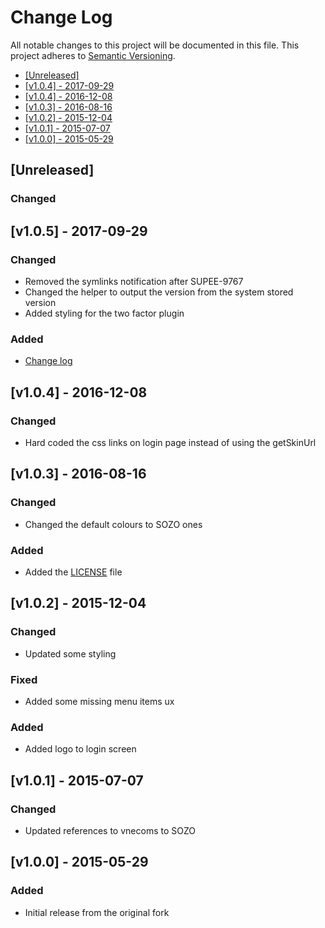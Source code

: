 # Change Log

All notable changes to this project will be documented in this file.
This project adheres to [Semantic Versioning](http://semver.org/).

 * [\[Unreleased\]](#unreleased)
 * [\[v1.0.4\] - 2017-09-29](#v105---2017-09-29)
 * [\[v1.0.4\] - 2016-12-08](#v104---2016-12-08)
 * [\[v1.0.3\] - 2016-08-16](#v103---2016-08-16)
 * [\[v1.0.2\] - 2015-12-04](#v102---2015-12-04)
 * [\[v1.0.1\] - 2015-07-07](#v101---2015-07-07)
 * [\[v1.0.0\] - 2015-05-29](#v100---2015-05-29)

## [Unreleased]

### Changed

## [v1.0.5] - 2017-09-29

### Changed

 - Removed the symlinks notification after SUPEE-9767
 - Changed the helper to output the version from the system stored version
 - Added styling for the two factor plugin

### Added

 - [Change log](./CHANGELOG.md)
 
## [v1.0.4] - 2016-12-08

### Changed

 - Hard coded the css links on login page instead of using the getSkinUrl
 
 
## [v1.0.3] - 2016-08-16

### Changed

 - Changed the default colours to SOZO ones

### Added

 - Added the [LICENSE](./LICENSE) file
 
 
## [v1.0.2] - 2015-12-04

### Changed

 - Updated some styling
 
### Fixed

 - Added some missing menu items ux
 
### Added

 - Added logo to login screen
 

## [v1.0.1] - 2015-07-07

### Changed

 - Updated references to vnecoms to SOZO
 

## [v1.0.0] - 2015-05-29

### Added

 - Initial release from the original fork
